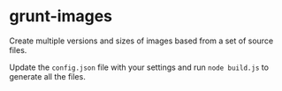 # grunt-images
Create multiple versions and sizes of images based from a set of source files.

Update the `config.json` file with your settings and run `node build.js` to generate all the files.
